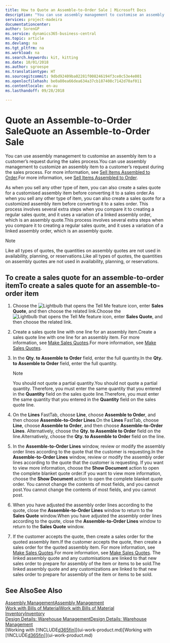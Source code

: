 ```yaml
---
title: How to Quote an Assemble-to-Order Sale | Microsoft Docs
description: "You can use assembly management to customise an assembly item to a customer’s request during the sales process."
services: project-madeira
documentationcenter: 
author: SorenGP
ms.service: dynamics365-business-central
ms.topic: article
ms.devlang: na
ms.tgt_pltfrm: na
ms.workload: na
ms.search.keywords: kit, kitting
ms.date: 10/01/2018
ms.author: sgroespe
ms.translationtype: HT
ms.sourcegitcommit: 9dbd92409ba02281f008246194f3ce0c53e4e001
ms.openlocfilehash: be0a80ea66dea634a37cb187408c7142d70af011
ms.contentlocale: en-au
ms.lasthandoff: 09/28/2018

---
```

# <a name="quote-an-assemble-to-order-sale"></a><span data-ttu-id="c1285-103">Quote an Assemble-to-Order Sale</span><span class="sxs-lookup"><span data-stu-id="c1285-103">Quote an Assemble-to-Order Sale</span></span>
<span data-ttu-id="c1285-104">You can use assembly management to customise an assembly item to a customer’s request during the sales process.</span><span class="sxs-lookup"><span data-stu-id="c1285-104">You can use assembly management to customize an assembly item to a customer’s request during the sales process.</span></span> <span data-ttu-id="c1285-105">For more information, see [Sell Items Assembled to Order](assembly-how-to-sell-items-assembled-to-order.md).</span><span class="sxs-lookup"><span data-stu-id="c1285-105">For more information, see [Sell Items Assembled to Order](assembly-how-to-sell-items-assembled-to-order.md).</span></span>  

<span data-ttu-id="c1285-106">As when you sell any other type of item, you can also create a sales quote for a customised assembly item before converting it to a sales order.</span><span class="sxs-lookup"><span data-stu-id="c1285-106">As when you sell any other type of item, you can also create a sales quote for a customized assembly item before converting it to a sales order.</span></span> <span data-ttu-id="c1285-107">This process involves several extra steps when you compare it to creating a regular sales quote, and it uses a variation of a linked assembly order, which is an assembly quote.</span><span class="sxs-lookup"><span data-stu-id="c1285-107">This process involves several extra steps when you compare it to creating a regular sales quote, and it uses a variation of a linked assembly order, which is an assembly quote.</span></span>

> [!NOTE]  
>  <span data-ttu-id="c1285-108">Like all types of quotes, the quantities on assembly quotes are not used in availability, planning, or reservations.</span><span class="sxs-lookup"><span data-stu-id="c1285-108">Like all types of quotes, the quantities on assembly quotes are not used in availability, planning, or reservations.</span></span>  

## <a name="to-create-a-sales-quote-for-an-assemble-to-order-item"></a><span data-ttu-id="c1285-109">To create a sales quote for an assemble-to-order item</span><span class="sxs-lookup"><span data-stu-id="c1285-109">To create a sales quote for an assemble-to-order item</span></span>  
1.  <span data-ttu-id="c1285-110">Choose the ![Lightbulb that opens the Tell Me feature](media/ui-search/search_small.png "Tell me what you want to do") icon, enter **Sales Quote**, and then choose the related link.</span><span class="sxs-lookup"><span data-stu-id="c1285-110">Choose the ![Lightbulb that opens the Tell Me feature](media/ui-search/search_small.png "Tell me what you want to do") icon, enter **Sales Quote**, and then choose the related link.</span></span>  
2.  <span data-ttu-id="c1285-111">Create a sales quote line with one line for an assembly item.</span><span class="sxs-lookup"><span data-stu-id="c1285-111">Create a sales quote line with one line for an assembly item.</span></span> <span data-ttu-id="c1285-112">For more information, see [Make Sales Quotes](sales-how-make-offers.md).</span><span class="sxs-lookup"><span data-stu-id="c1285-112">For more information, see [Make Sales Quotes](sales-how-make-offers.md).</span></span>  
3.  <span data-ttu-id="c1285-113">In the **Qty. to Assemble to Order** field, enter the full quantity.</span><span class="sxs-lookup"><span data-stu-id="c1285-113">In the **Qty. to Assemble to Order** field, enter the full quantity.</span></span>

    > [!NOTE]  
    >  <span data-ttu-id="c1285-114">You should not quote a partial quantity.</span><span class="sxs-lookup"><span data-stu-id="c1285-114">You should not quote a partial quantity.</span></span> <span data-ttu-id="c1285-115">Therefore, you must enter the same quantity that you entered in the **Quantity** field on the sales quote line.</span><span class="sxs-lookup"><span data-stu-id="c1285-115">Therefore, you must enter the same quantity that you entered in the **Quantity** field on the sales quote line.</span></span>  

4.  <span data-ttu-id="c1285-116">On the **Lines** FastTab, choose **Line**, choose **Assemble to Order**, and then choose **Assemble-to-Order Lines**.</span><span class="sxs-lookup"><span data-stu-id="c1285-116">On the **Lines** FastTab, choose **Line**, choose **Assemble to Order**, and then choose **Assemble-to-Order Lines**.</span></span> <span data-ttu-id="c1285-117">Alternatively, choose the **Qty. to Assemble to Order** field on the line.</span><span class="sxs-lookup"><span data-stu-id="c1285-117">Alternatively, choose the **Qty. to Assemble to Order** field on the line.</span></span>  
5.  <span data-ttu-id="c1285-118">In the **Assemble-to-Order Lines** window, review or modify the assembly order lines according to the quote that the customer is requesting.</span><span class="sxs-lookup"><span data-stu-id="c1285-118">In the **Assemble-to-Order Lines** window, review or modify the assembly order lines according to the quote that the customer is requesting.</span></span> <span data-ttu-id="c1285-119">If you want to view more information, choose the **Show Document** action to open the complete blanket quote order.</span><span class="sxs-lookup"><span data-stu-id="c1285-119">If you want to view more information, choose the **Show Document** action to open the complete blanket quote order.</span></span> <span data-ttu-id="c1285-120">You cannot change the contents of most fields, and you cannot post.</span><span class="sxs-lookup"><span data-stu-id="c1285-120">You cannot change the contents of most fields, and you cannot post.</span></span>  
6.  <span data-ttu-id="c1285-121">When you have adjusted the assembly order lines according to the quote, close the **Assemble-to-Order Lines** window to return to the **Sales Quote** window.</span><span class="sxs-lookup"><span data-stu-id="c1285-121">When you have adjusted the assembly order lines according to the quote, close the **Assemble-to-Order Lines** window to return to the **Sales Quote** window.</span></span>  
7.  <span data-ttu-id="c1285-122">If the customer accepts the quote, then create a sales order for the quoted assembly item.</span><span class="sxs-lookup"><span data-stu-id="c1285-122">If the customer accepts the quote, then create a sales order for the quoted assembly item.</span></span> <span data-ttu-id="c1285-123">For more information, see [Make Sales Quotes](sales-how-make-offers.md).</span><span class="sxs-lookup"><span data-stu-id="c1285-123">For more information, see [Make Sales Quotes](sales-how-make-offers.md).</span></span> <span data-ttu-id="c1285-124">The linked assembly quote and any customisations are linked to that new sales order to prepare for assembly of the item or items to be sold.</span><span class="sxs-lookup"><span data-stu-id="c1285-124">The linked assembly quote and any customizations are linked to that new sales order to prepare for assembly of the item or items to be sold.</span></span>  

## <a name="see-also"></a><span data-ttu-id="c1285-125">See Also</span><span class="sxs-lookup"><span data-stu-id="c1285-125">See Also</span></span>  
[<span data-ttu-id="c1285-126">Assembly Management</span><span class="sxs-lookup"><span data-stu-id="c1285-126">Assembly Management</span></span>](assembly-assemble-items.md)  
[<span data-ttu-id="c1285-127">Work with Bills of Material</span><span class="sxs-lookup"><span data-stu-id="c1285-127">Work with Bills of Material</span></span>](inventory-how-work-BOMs.md)  
[<span data-ttu-id="c1285-128">Inventory</span><span class="sxs-lookup"><span data-stu-id="c1285-128">Inventory</span></span>](inventory-manage-inventory.md)  
[<span data-ttu-id="c1285-129">Design Details: Warehouse Management</span><span class="sxs-lookup"><span data-stu-id="c1285-129">Design Details: Warehouse Management</span></span>](design-details-warehouse-management.md)  
<span data-ttu-id="c1285-130">[Working with [!INCLUDE[d365fin](includes/d365fin_md.md)]](ui-work-product.md)</span><span class="sxs-lookup"><span data-stu-id="c1285-130">[Working with [!INCLUDE[d365fin](includes/d365fin_md.md)]](ui-work-product.md)</span></span>


